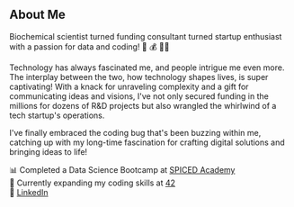 ## About Me

Biochemical scientist turned funding consultant turned startup enthusiast with a passion for data and coding! 🧪 💰 🧑‍💻

Technology has always fascinated me, and people intrigue me even more. The interplay between the two, how technology shapes lives, is super captivating! With a knack for unraveling complexity and a gift for communicating ideas and visions, I've not only secured funding in the millions for dozens of R&D projects but also wrangled the whirlwind of a tech startup's operations.

I've finally embraced the coding bug that's been buzzing within me, catching up with my long-time fascination for crafting digital solutions and bringing ideas to life!

📊 Completed a Data Science Bootcamp at [SPICED Academy](https://www.spiced-academy.com/en)   
🎯 Currently expanding my coding skills at [42](https://42berlin.de/)  
💼 [LinkedIn](https://www.linkedin.com/in/alex-o-schenk/)  
